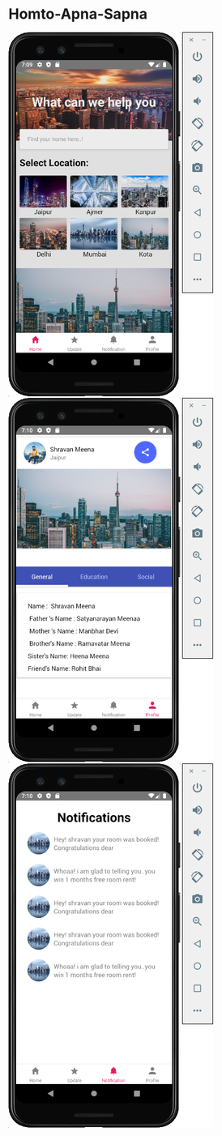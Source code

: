 # Homto-Apna-Sapna

![ing](https://github.com/ShravanMeena/Homto-Apna-Sapna/blob/master/src/img/Screenshot%202020-05-01%20at%207.09.34%20AM.png?raw=true)
![](https://github.com/ShravanMeena/Homto-Apna-Sapna/blob/master/src/img/Screenshot%202020-05-01%20at%207.10.10%20AM.png?raw=true)
![ddd](https://github.com/ShravanMeena/Homto-Apna-Sapna/blob/master/src/img/Screenshot%202020-05-01%20at%207.10.35%20AM.png?raw=true)
